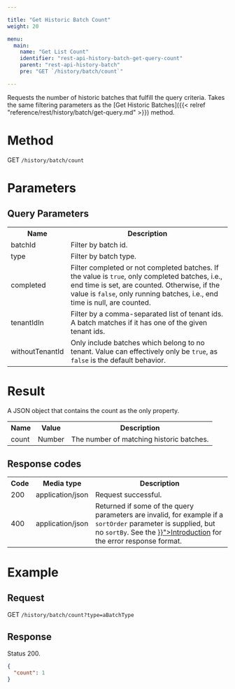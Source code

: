 ```yaml
---

title: "Get Historic Batch Count"
weight: 20

menu:
  main:
    name: "Get List Count"
    identifier: "rest-api-history-batch-get-query-count"
    parent: "rest-api-history-batch"
    pre: "GET `/history/batch/count`"

---
```



Requests the number of historic batches that fulfill the query criteria.
Takes the same filtering parameters as the [Get Historic Batches]({{< relref
"reference/rest/history/batch/get-query.md" >}}) method.


# Method

GET `/history/batch/count`


# Parameters


## Query Parameters

<table class="table table-striped">
  <tr>
    <th>Name</th>
    <th>Description</th>
  </tr>
  <tr>
    <td>batchId</td>
    <td>Filter by batch id.</td>
  </tr>
  <tr>
    <td>type</td>
    <td>Filter by batch type.</td>
  </tr>
  <tr>
    <td>completed</td>
    <td>
      Filter completed or not completed batches. If the value is
      <code>true</code>, only completed batches, i.e., end time is set, are
      counted. Otherwise, if the value is <code>false</code>, only running
      batches, i.e., end time is null, are counted.
    </td>
  </tr>
  <tr>
    <td>tenantIdIn</td>
    <td>Filter by a comma-separated list of tenant ids. A batch matches if it has one of the given tenant ids.</td>
  </tr>
  <tr>
    <td>withoutTenantId</td>
    <td>Only include batches which belong to no tenant. Value can effectively only be <code>true</code>, as <code>false</code> is the default behavior.</td>
  </tr>
</table>


# Result

A JSON object that contains the count as the only property.

<table class="table table-striped">
  <tr>
    <th>Name</th>
    <th>Value</th>
    <th>Description</th>
  </tr>
  <tr>
    <td>count</td>
    <td>Number</td>
    <td>The number of matching historic batches.</td>
  </tr>
</table>


## Response codes

<table class="table table-striped">
  <tr>
    <th>Code</th>
    <th>Media type</th>
    <th>Description</th>
  </tr>
  <tr>
    <td>200</td>
    <td>application/json</td>
    <td>Request successful.</td>
  </tr>
  <tr>
    <td>400</td>
    <td>application/json</td>
    <td>
      Returned if some of the query parameters are invalid, for example if a <code>sortOrder</code> parameter is supplied, but no <code>sortBy</code>.
      See the <a href="{{< relref "reference/rest/overview/index.md#error-handling" >}}">Introduction</a> for the error response format.
    </td>
  </tr>
</table>


# Example

## Request

GET `/history/batch/count?type=aBatchType`

## Response

Status 200.

```json
{
  "count": 1
}
```
